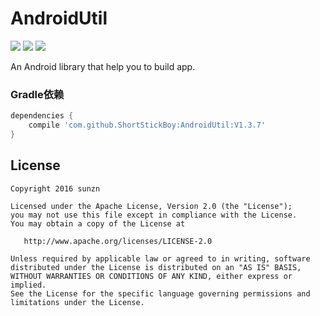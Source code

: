 # AndroidUtil

[![](https://jitpack.io/v/ShortStickBoy/AndroidUtil.svg)](https://jitpack.io/#ShortStickBoy/AndroidUtil)
[![](https://img.shields.io/badge/License-Apache%202.0-orange.svg)](http://www.apache.org/licenses/LICENSE-2.0.html)
[![](https://img.shields.io/badge/Blog-sunzn-blue.svg)](http://www.sunzn.com/)

An Android library that help you to build app.

### Gradle依赖

```groovy
dependencies {
    compile 'com.github.ShortStickBoy:AndroidUtil:V1.3.7'
}
```

## License

    Copyright 2016 sunzn

    Licensed under the Apache License, Version 2.0 (the "License");
    you may not use this file except in compliance with the License.
    You may obtain a copy of the License at

       http://www.apache.org/licenses/LICENSE-2.0

    Unless required by applicable law or agreed to in writing, software
    distributed under the License is distributed on an "AS IS" BASIS,
    WITHOUT WARRANTIES OR CONDITIONS OF ANY KIND, either express or implied.
    See the License for the specific language governing permissions and
    limitations under the License.
